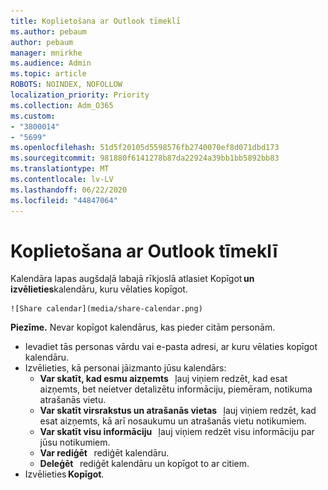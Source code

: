 ```yaml
---
title: Koplietošana ar Outlook tīmeklī
ms.author: pebaum
author: pebaum
manager: mnirkhe
ms.audience: Admin
ms.topic: article
ROBOTS: NOINDEX, NOFOLLOW
localization_priority: Priority
ms.collection: Adm_O365
ms.custom:
- "3800014"
- "5699"
ms.openlocfilehash: 51d5f20105d5598576fb2740070ef8d071dbd173
ms.sourcegitcommit: 981880f6141278b87da22924a39bb1bb5892bb83
ms.translationtype: MT
ms.contentlocale: lv-LV
ms.lasthandoff: 06/22/2020
ms.locfileid: "44847064"
---
```

# <a name="sharing-with-outlook-on-the-web"></a>Koplietošana ar Outlook tīmeklī

Kalendāra lapas augšdaļā labajā rīkjoslā atlasiet Kopīgot **un izvēlieties**kalendāru, kuru vēlaties kopīgot.

    ![Share calendar](media/share-calendar.png)

**Piezīme.** Nevar kopīgot kalendārus, kas pieder citām personām.

- Ievadiet tās personas vārdu vai e-pasta adresi, ar kuru vēlaties kopīgot kalendāru.
- Izvēlieties, kā personai jāizmanto jūsu kalendārs:
    - **Var skatīt, kad esmu aizņemts**   ļauj viņiem redzēt, kad esat aizņemts, bet neietver detalizētu informāciju, piemēram, notikuma atrašanās vietu.
    - **Var skatīt virsrakstus un atrašanās vietas**   ļauj viņiem redzēt, kad esat aizņemts, kā arī nosaukumu un atrašanās vietu notikumiem.
    - **Var skatīt visu informāciju**   ļauj viņiem redzēt visu informāciju par jūsu notikumiem.
    - **Var rediģēt**   rediģēt kalendāru.
    - **Deleģēt**   rediģēt kalendāru un kopīgot to ar citiem.
- Izvēlieties **Kopīgot**.
